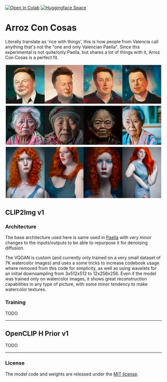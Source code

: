 [![Open In Colab](https://colab.research.google.com/assets/colab-badge.svg)](https://colab.research.google.com/drive/1HH5Fey_mTiz29l9dGmHGqZqdzwLpLrxj?usp=sharing)
[![Huggingface Space](https://img.shields.io/badge/🤗-Huggingface%20Space-cyan.svg)](https://huggingface.co/spaces/pcuenq/paella)

# Arroz Con Cosas
Literally translate as 'rice with things', this is how people from Valencia call anything that's not the "one and only Valencian Paella". Since this experimental is not quite/only Paella, but shares a lot of things with it, Arroz Con Cosas is a perfect fit.

![](figures/elon_300k_steps.png)
![](figures/old_lady_300k_steps.png)
![](figures/redhead_300k_steps.png)

## CLIP2Img v1

### Architecture

The base architecture used here is same used in [Paella](https://github.com/dome272/Paella/blob/main/modules.py) with very minor changes to the inputs/outputs to be able to repurpose it for denoising diffusion. 

The VQGAN is custom (and currently only trained on a very small dataset of 7K watercolor images) and uses a some tricks to increase codebook usage where removed from this code for simplicity, as well as using wavelets for an initial downsampling from 3x512x512 to 12x256x256. Even if the model was trained only on watercolor images, it shows great reconstruction capabilities in any type of picture, with some minor tendency to make watercolor textures.

### Training

TODO

<hr>

## OpenCLIP H Prior v1

TODO


<hr>

### License
The model code and weights are released under the [MIT license](https://github.com/dome272/Paella/blob/main/LICENSE).